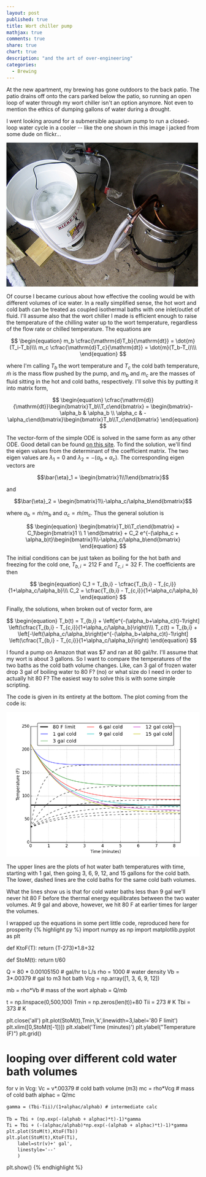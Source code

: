 ```yaml
---
layout: post
published: true
title: Wort chiller pump
mathjax: true
comments: true
share: true
chart: true
description: "and the art of over-engineering"
categories: 
  - Brewing
---
```


At the new apartment, my brewing has gone outdoors to the back patio. The patio drains off onto the cars parked below the patio, so running an open loop of water through my wort chiller isn't an option anymore. Not even to mention the ethics of dumping gallons of water during a drought.

I went looking around for a submersible aquarium pump to run a closed-loop water cycle in a cooler -- like the one shown in this image i jacked from some dude on flickr...

![wort chiller pumping](/images/post/2115697301_ff9c9a3de1.jpg)

Of course I became curious about how effective the cooling would be with different volumes of ice water. In a really simplified sense, the hot wort and cold bath can be treated as coupled isothermal baths with one inlet/outlet of fluid. I'll assume also that the wort chiller I made is efficient enough to raise the temperature of the chilling water up to the wort  temperature, regardless of the flow rate or chilled temperature. The equations are

$$
\begin{equation}
m_b \cfrac{\mathrm{d}T_b}{\mathrm{dt}} = \dot{m}(T_i-T_b)\\\
m_c \cfrac{\mathrm{d}T_c}{\mathrm{dt}} = \dot{m}(T_b-T_i)\\\
\end{equation}
$$

where I'm calling $T_b$ the wort temperature and $T_c$ the cold bath temperature, $\dot{m}$ is the mass flow pushed by the pump, and $m_b$ and $m_c$ are the masses of fluid sitting in the hot and cold baths, respectively. I'll solve this by putting it into matrix form,

$$
\begin{equation}
\cfrac{\mathrm{d}}{\mathrm{dt}}\begin{bmatrix}T_b\\T_c\end{bmatrix} = \begin{bmatrix}-\alpha_b & \alpha_b \\ \alpha_c & -\alpha_c\end{bmatrix}\begin{bmatrix}T_b\\T_c\end{bmatrix}
\end{equation}
$$

The vector-form of the simple ODE is solved in the same form as any other ODE. Good detail can be found [on this site](http://tutorial.math.lamar.edu/Classes/DE/SolutionsToSystems.aspx). To find the solution, we'll find the eigen values from the determinant of the coefficient matrix. The two eigen values are $\lambda_1 = 0$ and $\lambda_2 = -(\alpha_b + \alpha_c)$. The corresponding eigen vectors are

$$\bar{\eta}_1 = \begin{bmatrix}1\\1\end{bmatrix}$$

and 

$$\bar{\eta}_2 = \begin{bmatrix}1\\-\alpha_c/\alpha_b\end{bmatrix}$$ 

where $\alpha_b = \dot{m}/m_b$ and $\alpha_c = \dot{m}/m_c$. Thus the general solution is

$$
\begin{equation}
\begin{bmatrix}T_b\\T_c\end{bmatrix} = C_1\begin{bmatrix}1 \\ 1 \end{bmatrix} + C_2 e^{-(\alpha_c + \alpha_b)t}\begin{bmatrix}1\\-\alpha_c/\alpha_b\end{bmatrix}
\end{equation}
$$

The initial conditions can be just taken as boiling for the hot bath and freezing for the cold one, $T_{b,i} = 212$ F and $T_{c,i} = 32$ F. The coefficients are then

$$
\begin{equation}
C_1 = T_{b,i} - \cfrac{T_{b,i} - T_{c,i}}{1+\alpha_c/\alpha_b}\\\
C_2 = \cfrac{T_{b,i} - T_{c,i}}{1+\alpha_c/\alpha_b}
\end{equation}
$$

Finally, the solutions, when broken out of vector form, are

$$
\begin{equation}
T_b(t) = T_{b,i} + \left[e^{-(\alpha_b+\alpha_c)t}-1\right] \left(\cfrac{T_{b,i} - T_{c,i}}{1+\alpha_c/\alpha_b}\right)\\\
T_c(t) = T_{b,i} + \left[-\left(\alpha_c/\alpha_b\right)e^{-(\alpha_b+\alpha_c)t}-1\right] \left(\cfrac{T_{b,i} - T_{c,i}}{1+\alpha_c/\alpha_b}\right)
\end{equation}
$$

I found a pump on Amazon that was $7 and ran at 80 gal/hr. I'll assume that my wort is about 3 gallons. So I want to compare the temperatures of the two baths as the cold bath volume changes. Like, can 3 gal of frozen water drop 3 gal of boiling water to 80 F? (no) or what size do I need in order to actually hit 80 F? The easiest way to solve this is with some simple scripting.

The code is given in its entirety at the bottom. The plot coming from the code is:

![wort chiller temp plots](/images/post/figure_2.png)

The upper lines are the plots of hot water bath temperatures with time, starting with 1 gal, then going 3, 6, 9, 12, and 15 gallons for the cold bath. The lower, dashed lines are the cold baths for the same cold bath volumes.

What the lines show us is that for cold water baths less than 9 gal we'll never hit 80 F before the thermal energy equilibrates between the two water volumes. At 9 gal and above, however, we hit 80 F at earlier times for larger the volumes.

I wrapped up the equations in some pert little code, reproduced here for prosperity
{% highlight py %}
import numpy as np
import matplotlib.pyplot as plt

def KtoF(T):
	return (T-273)*1.8+32

def StoM(t):
	return t/60

Q = 80 * 0.00105150 # gal/hr to L/s
rho = 1000     		# water density 
Vb = 3*.00379  		# gal to m3 hot bath
Vcg = np.array([1, 3, 6, 9, 12])

mb = rho*Vb  		# mass of the wort
alphab = Q/mb

t = np.linspace(0,500,100)
Tmin = np.zeros(len(t))+80
Tii = 273 			# K
Tbi = 373 			# K

plt.close('all')
plt.plot(StoM(t),Tmin,'k',linewidth=3,label='80 F limit')
plt.xlim([0,StoM(t[-1])])
plt.xlabel('Time (minutes)')
plt.ylabel("Temperature (F)")
plt.grid()

# looping over different cold water bath volumes
for v in Vcg:
	Vc = v*.00379	# cold bath volume (m3)
	mc = rho*Vcg 	# mass of cold bath
	alphac = Q/mc

	gamma = (Tbi-Tii)/(1+alphac/alphab) # intermediate calc

	Tb = Tbi + (np.exp(-(alphab + alphac)*t)-1)*gamma
	Ti = Tbi + (-(alphac/alphab)*np.exp(-(alphab + alphac)*t)-1)*gamma
	plt.plot(StoM(t),KtoF(Tb))
	plt.plot(StoM(t),KtoF(Ti),
		label=str(v)+' gal',
		linestyle='--'
		)
plt.show()
{% endhighlight %}